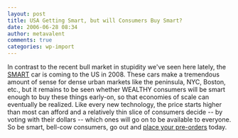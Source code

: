 ```yaml
---
layout: post
title: USA Getting Smart, but will Consumers Buy Smart?
date: 2006-06-28 08:34
author: metavalent
comments: true
categories: wp-import
---
```

In contrast to the recent bull market in stupidity we've seen here lately, the  <a href="http://www.usa.smart.com/">SMART</a> car is coming to the US in 2008.  These cars make a tremendous amount of sense for dense urban markets like the peninsula, NYC, Boston, etc., but it remains to be seen whether WEALTHY consumers will be smart enough to buy these things early-on, so that economies of scale can eventually be realized.  Like every new technology, the price starts higher than most can afford and a relatively thin slice of consumers decide -- by voting with their dollars -- which ones will go on to be available to everyone.  So be smart, bell-cow consumers, go out and <a href="http://www.smartusa.com/">place your pre-orders</a> today.
